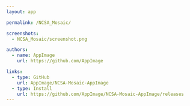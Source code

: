 ```yaml
---
layout: app

permalink: /NCSA_Mosaic/

screenshots:
  - NCSA_Mosaic/screenshot.png

authors:
  - name: AppImage
    url: https://github.com/AppImage

links:
  - type: GitHub
    url: AppImage/NCSA-Mosaic-AppImage
  - type: Install
    url: https://github.com/AppImage/NCSA-Mosaic-AppImage/releases
---
```

